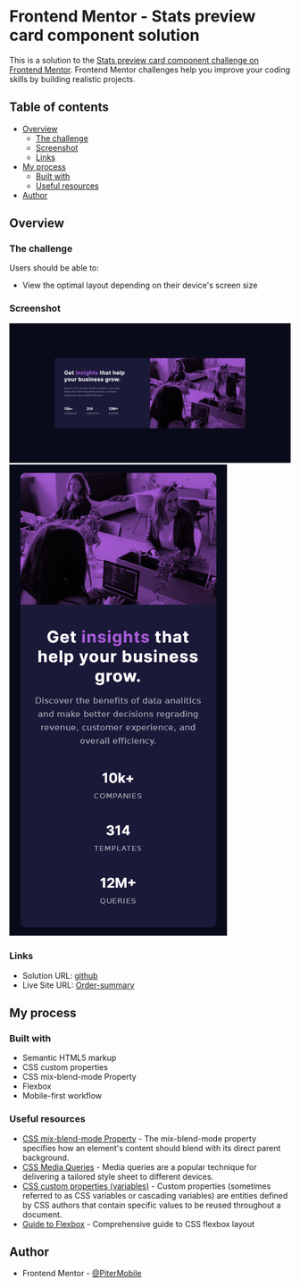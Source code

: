 # Frontend Mentor - Stats preview card component solution

This is a solution to the [Stats preview card component challenge on Frontend Mentor](https://www.frontendmentor.io/challenges/stats-preview-card-component-8JqbgoU62). Frontend Mentor challenges help you improve your coding skills by building realistic projects.

## Table of contents

- [Overview](#overview)
  - [The challenge](#the-challenge)
  - [Screenshot](#screenshot)
  - [Links](#links)
- [My process](#my-process)
  - [Built with](#built-with)
  - [Useful resources](#useful-resources)
- [Author](#author)

## Overview

### The challenge

Users should be able to:

- View the optimal layout depending on their device's screen size

### Screenshot

![Mobile design](screanshot/Screenshot_desktop.png)
![Desctop design](screanshot/Screenshot_mobile.png)

### Links

- Solution URL: [github](https://github.com/PiterMobile/Challenge/tree/master/Stats-preview-card)
- Live Site URL: [Order-summary](https://pitermobile.github.io/Challenge/Stats-preview-card/)

## My process

### Built with

- Semantic HTML5 markup
- CSS custom properties
- CSS mix-blend-mode Property
- Flexbox
- Mobile-first workflow

### Useful resources

- [CSS mix-blend-mode Property](https://www.w3schools.com/cssref/pr_mix-blend-mode.asp) - The mix-blend-mode property specifies how an element's content should blend with its direct parent background.
- [CSS Media Queries](https://www.w3schools.com/Css/css3_mediaqueries_ex.asp) - Media queries are a popular technique for delivering a tailored style sheet to different devices.
- [CSS custom properties (variables)](https://developer.mozilla.org/en-US/docs/Web/CSS/Using_CSS_custom_properties) - Custom properties (sometimes referred to as CSS variables or cascading variables) are entities defined by CSS authors that contain specific values to be reused throughout a document.
- [Guide to Flexbox](https://css-tricks.com/snippets/css/a-guide-to-flexbox/) - Comprehensive guide to CSS flexbox layout

## Author

- Frontend Mentor - [@PiterMobile](https://www.frontendmentor.io/profile/PiterMobile)
